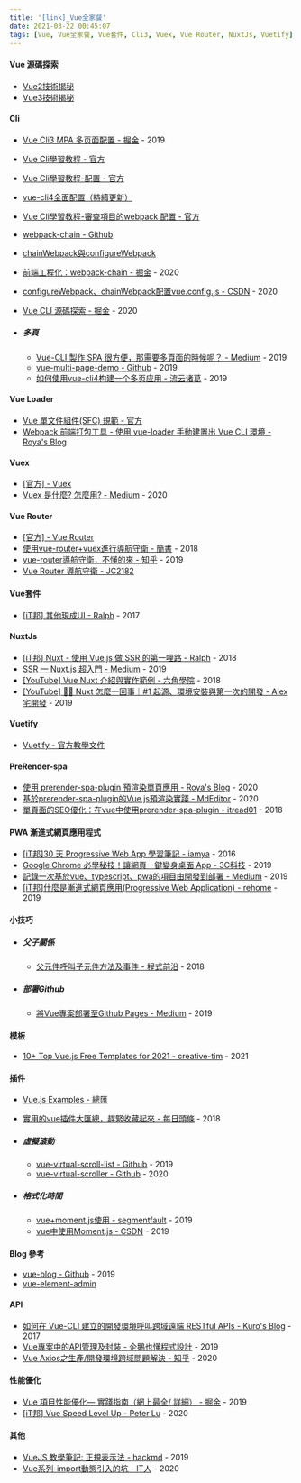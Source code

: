 ```yaml
---
title: '[link]_Vue全家餐'
date: 2021-03-22 00:45:07
tags: [Vue, Vue全家餐, Vue套件, Cli3, Vuex, Vue Router, NuxtJs, Vuetify]
---
```


#### Vue 源碼探索
  - [Vue2技術揭秘](https://ustbhuangyi.github.io/vue-analysis/v2/prepare/)
  - [Vue3技術揭秘](https://ustbhuangyi.github.io/vue-analysis/v3/new/)

<!-- more -->

#### Cli
  - [Vue Cli3 MPA 多页面配置 - 掘金](https://juejin.cn/post/6844903919911436296) - 2019
  - [Vue Cli學習教程 - 官方](https://cli.vuejs.org/zh/guide/)
  - [Vue Cli學習教程-配置 - 官方](https://cli.vuejs.org/zh/config/#%E5%85%A8%E5%B1%80-cli-%E9%85%8D%E7%BD%AE)
  - [vue-cli4全面配置（持續更新）](https://staven630.github.io/vue-cli4-config/)
  - [Vue Cli學習教程-審查項目的webpack 配置 - 官方](https://cli.vuejs.org/zh/guide/webpack.html#%E5%AE%A1%E6%9F%A5%E9%A1%B9%E7%9B%AE%E7%9A%84-webpack-%E9%85%8D%E7%BD%AE)
  - [webpack-chain - Github](https://github.com/neutrinojs/webpack-chain)
  - [chainWebpack與configureWebpack](https://forum.vuejs.org/t/chainwebpack-configurewebpack/68750)
  - [前端工程化：webpack-chain - 掘金](https://juejin.cn/post/6844904138954801166) - 2020
  - [configureWebpack、chainWebpack配置vue.config.js - CSDN](https://blog.csdn.net/weixin_43443341/article/details/108865372) - 2020
  - [Vue CLI 源碼探索 - 掘金](https://juejin.cn/post/6844904154360446983) - 2020

  - ##### 多頁
    - [Vue-CLI 製作 SPA 很方便，那需要多頁面的時候呢？ - Medium](https://medium.com/@nchuuu/%E5%88%A9%E7%94%A8vue-cli-%E9%80%B2%E8%A1%8C%E5%A4%9A%E9%A0%81%E6%89%93%E5%8C%85-633b39bb157) - 2019
    - [vue-multi-page-demo - Github](https://github.com/liuyunzhuge/vue-multi-page-demo) - 2019
    - [如何使用vue-cli4构建一个多页应用 - 流云诸葛](https://blog.liuyunzhuge.com/2019/12/21/%E5%A6%82%E4%BD%95%E4%BD%BF%E7%94%A8vue-cli4%E6%9E%84%E5%BB%BA%E4%B8%80%E4%B8%AA%E5%A4%9A%E9%A1%B5%E5%BA%94%E7%94%A8/) - 2019

#### Vue Loader
  - [Vue 單文件組件(SFC) 規範 - 官方](https://vue-loader.vuejs.org/zh/spec.html)
  - [Webpack 前端打包工具 - 使用 vue-loader 手動建置出 Vue CLI 環境 - Roya's Blog](https://awdr74100.github.io/2020-04-13-webpack-vueloader/)

#### Vuex
  - [[官方] - Vuex](https://vuex.vuejs.org/zh/)
  - [Vuex 是什麼? 怎麼用? - Medium](https://medium.com/itsems-frontend/vue-vuex1-state-mutations-364163b3acac) - 2020

#### Vue Router
  - [[官方] - Vue Router](https://router.vuejs.org/zh/)
  - [使用vue-router+vuex進行導航守衛 - 簡書](https://www.jianshu.com/p/f920b0e994dc) - 2018
  - [vue-router導航守衛，不懂的來 - 知乎](https://zhuanlan.zhihu.com/p/54112006) - 2019
  - [Vue Router 導航守衛 - JC2182](https://zhuanlan.zhihu.com/p/54112006)

#### Vue套件
  - [[iT邦] 其他現成UI - Ralph](https://ithelp.ithome.com.tw/articles/10188743) - 2017

#### NuxtJs
  - [[iT邦] Nuxt - 使用 Vue.js 做 SSR 的第一哩路 - Ralph](https://ithelp.ithome.com.tw/users/20103424/ironman/1961) - 2018
  - [SSR — Nuxt.js 超入門 - Medium](https://medium.com/@jackercleaninglab/ssr-nuxt-js-%E8%B6%85%E5%85%A5%E9%96%80-84a0823b45ed) - 2019
  - [[YouTube] Vue Nuxt 介紹與實作範例 - 六角學院](https://www.youtube.com/watch?v=szrRDJBFmvQ&feature=youtu.be) - 2018
  - [[YouTube] 👨‍💻 Nuxt 怎麼一回事｜#1 起源、環境安裝與第一次的開發 - Alex 宅開發](https://www.youtube.com/watch?v=wgW1o4Nswqs&feature=youtu.be) - 2019

#### Vuetify
  - [Vuetify - 官方教學文件](https://vuetifyjs.com/zh-Hans/introduction/why-vuetify/)

#### PreRender-spa
  - [使用 prerender-spa-plugin 預渲染單頁應用 - Roya's Blog](https://awdr74100.github.io/2020-07-13-webpack-prerenderspaplugin/) - 2020
  - [基於prerender-spa-plugin的Vue.js預渲染實踐 - MdEditor](https://www.mdeditor.tw/pl/pyyk/zh-hk) - 2020
  - [單頁面的SEO優化：在vue中使用prerender-spa-plugin - itread01](https://www.itread01.com/content/1544722025.html) - 2018

#### PWA 漸進式網頁應用程式
  - [[iT邦]30 天 Progressive Web App 學習筆記 - iamya](https://ithelp.ithome.com.tw/articles/10215567) - 2016
  - [Google Chrome 必學秘技！讓網頁一鍵變身桌面 App - 3C科技](https://3c.ltn.com.tw/news/37555) - 2019
  - [記錄一次基於vue、typescript、pwa的項目由開發到部署 - Medium](https://medium.com/@zhenghaoli1996/%E8%A8%98%E9%8C%84%E4%B8%80%E6%AC%A1%E5%9F%BA%E6%96%BCvue-typescript-pwa%E7%9A%84%E9%A0%85%E7%9B%AE%E7%94%B1%E9%96%8B%E7%99%BC%E5%88%B0%E9%83%A8%E7%BD%B2-6d5189ddc22d) - 2019
  - [[iT邦]什麼是漸進式網頁應用(Progressive Web Application) - rehome](https://ithelp.ithome.com.tw/articles/10215567) - 2019

#### 小技巧
  - ##### 父子關係
    - [父元件呼叫子元件方法及事件 - 程式前沿](https://codertw.com/%E5%89%8D%E7%AB%AF%E9%96%8B%E7%99%BC/204272/) - 2018
  - ##### 部署Github
    - [將Vue專案部署至Github Pages - Medium](https://dean34520.medium.com/vue%E7%B3%BB%E5%88%97%E6%96%87-%E5%B0%87vue%E6%AA%94%E6%A1%88%E9%83%A8%E7%BD%B2%E8%87%B3github-334951cadede) - 2019

#### 模板
  - [10+ Top Vue.js Free Templates for 2021 - creative-tim](https://www.creative-tim.com/blog/freebies/vuejs/top-vuejs-free-templates-for-this-summer/) - 2021

#### 插件
  - [Vue.js Examples - 總匯](https://vuejsexamples.com/)
  - [實用的vue插件大匯總，趕緊收藏起來 - 每日頭條](https://kknews.cc/code/kbejqlb.html) - 2018

  - ##### 虛擬滾動
    - [vue-virtual-scroll-list - Github](https://github.com/tangbc/vue-virtual-scroll-list) - 2019
    - [vue-virtual-scroller - Github](https://github.com/Akryum/vue-virtual-scroller) - 2020
  - ##### 格式化時間
    - [vue+moment.js使用 - segmentfault](https://segmentfault.com/a/1190000021200938) - 2019
    - [vue中使用Moment.js - CSDN](https://blog.csdn.net/lihefei_coder/article/details/92628030) - 2019


#### Blog 參考
  - [vue-blog - Github](https://github.com/uncleLian/vue-blog) - 2019
  - [vue-element-admin](https://panjiachen.github.io/vue-element-admin-site/zh/guide/#%E5%8A%9F%E8%83%BD)

#### API
  - [如何在 Vue-CLI 建立的開發環境呼叫跨域遠端 RESTful APIs - Kuro's Blog](https://kuro.tw/posts/2017/06/07/%E5%A6%82%E4%BD%95%E5%9C%A8-Vue-CLI-%E5%BB%BA%E7%AB%8B%E7%9A%84%E9%96%8B%E7%99%BC%E7%92%B0%E5%A2%83%E5%91%BC%E5%8F%AB%E8%B7%A8%E5%9F%9F%E9%81%A0%E7%AB%AF-RESTful-APIs/) - 2017
  - [Vue專案中的API管理及封裝 - 企鵝也懂程式設計](https://medium.com/%E4%BC%81%E9%B5%9D%E4%B9%9F%E6%87%82%E7%A8%8B%E5%BC%8F%E8%A8%AD%E8%A8%88/vue%E5%B0%88%E6%A1%88%E4%B8%AD%E7%9A%84api%E7%AE%A1%E7%90%86%E5%8F%8A%E5%B0%81%E8%A3%9D-bccb77f82f98) - 2019
  - [Vue Axios之生產/開發環境跨域問題解決 - 知乎](https://zhuanlan.zhihu.com/p/231082156) - 2020

#### 性能優化
  - [Vue 項目性能優化— 實踐指南（網上最全/ 詳細） - 掘金](https://juejin.cn/post/6844903913410314247) - 2019
  - [[iT邦] Vue Speed Level Up - Peter Lu](https://ithelp.ithome.com.tw/articles/10249161) - 2020

#### 其他
  - [VueJS 教學筆記: 正規表示法 - hackmd](https://hackmd.io/@FortesHuang/rJf6CYynS) - 2019
  - [Vue系列-import動態引入的坑 - IT人](https://iter01.com/536683.html) - 2020

